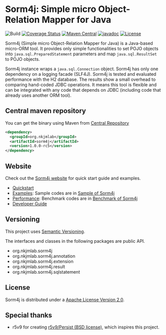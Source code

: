 # Sorm4j: Simple micro Object-Relation Mapper for Java

![Build](https://travis-ci.org/yuu-nkjm/sorm4j.svg?branch=master) [![Coverage Status](https://coveralls.io/repos/github/yuu-nkjm/sorm4j/badge.svg?branch=master&service=github)](https://coveralls.io/github/yuu-nkjm/sorm4j?branch=master) [![Maven Central](https://img.shields.io/maven-central/v/org.nkjmlab/sorm4j.svg)](http://mvnrepository.com/artifact/org.nkjmlab/sorm4j) [![javadoc](https://javadoc.io/badge2/org.nkjmlab/sorm4j/javadoc.svg)](https://javadoc.io/doc/org.nkjmlab/sorm4j) [![License](https://img.shields.io/badge/License-Apache%202.0-blue.svg)](https://opensource.org/licenses/Apache-2.0)


Sorm4j (Simple micro Object-Relation Mapper for Java) is a Java-based micro-ORM tool. It provides only simple functionalities to set POJO objects into `java.sql.PreparedStatement` parameters and map `java.sql.ResultSet` to POJO objects.

Sorm4j instance wraps a `java.sql.Connection` object. Sorm4j has only one dependency on a logging facade (SLF4J). Sorm4j is tested and evaluated performance with the H2 database. The results show a small overhead to comparing hand-coded JDBC operations. It means this tool is flexible and can be integrated with any code that depends on JDBC (including code that already uses another ORM tool).


## Central maven repository

You can get the binary using Maven from [Central Repository](http://mvnrepository.com/artifact/org.nkjmlab/sorm4j)

```xml
<dependency>
  <groupId>org.nkjmlab</groupId>
  <artifactId>sorm4j</artifactId>
  <version>1.0.0-rc5</version>
</dependency>
```

## Website
Check out the [Sorm4j website](https://scrapbox.io/sorm4j/) for quick start guide and examples.

- [Quickstart](https://scrapbox.io/sorm4j/Quickstart)
- [Examples](https://scrapbox.io/sorm4j/Examples): Sample codes are in [Sample of Sorm4j](https://github.com/yuu-nkjm/sorm4j-sample)
- [Performance](https://scrapbox.io/sorm4j/Performance): Benchmark codes are in [Benchmark of Sorm4j](https://github.com/yuu-nkjm/sorm4j-jmh)
- [Developer Guide](https://scrapbox.io/sorm4j/Developer_Guide)

## Versioning
This project uses [Semantic Versioning](https://semver.org/).

The interfaces and classes in the following packages are public API.

 - org.nkjmlab.sorm4j	
 - org.nkjmlab.sorm4j.annotation	
 - org.nkjmlab.sorm4j.extension	
 - org.nkjmlab.sorm4j.result	
 - org.nkjmlab.sorm4j.sqlstatement	

## License
Sorm4j is distributed under a [Apache License Version 2.0](https://github.com/yuu-nkjm/sorm4j/blob/master/LICENSE).

## Special thanks
* r5v9 for creating [r5v9/Persist (BSD license)](https://github.com/r5v9/persist), which inspires this project.
